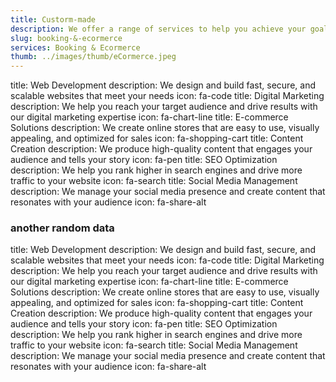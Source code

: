 ```yaml
---
title: Custorm-made
description: We offer a range of services to help you achieve your goals
slug: booking-&-ecormerce
services: Booking & Ecormerce
thumb: ../images/thumb/eCormerce.jpeg
---
```


title: Web Development
description: We design and build fast, secure, and scalable websites that meet your needs
icon: fa-code
title: Digital Marketing
description: We help you reach your target audience and drive results with our digital marketing expertise
icon: fa-chart-line
title: E-commerce Solutions
description: We create online stores that are easy to use, visually appealing, and optimized for sales
icon: fa-shopping-cart
title: Content Creation
description: We produce high-quality content that engages your audience and tells your story
icon: fa-pen
title: SEO Optimization
description: We help you rank higher in search engines and drive more traffic to your website
icon: fa-search
title: Social Media Management
description: We manage your social media presence and create content that resonates with your audience
icon: fa-share-alt

### another random data

title: Web Development
description: We design and build fast, secure, and scalable websites that meet your needs
icon: fa-code
title: Digital Marketing
description: We help you reach your target audience and drive results with our digital marketing expertise
icon: fa-chart-line
title: E-commerce Solutions
description: We create online stores that are easy to use, visually appealing, and optimized for sales
icon: fa-shopping-cart
title: Content Creation
description: We produce high-quality content that engages your audience and tells your story
icon: fa-pen
title: SEO Optimization
description: We help you rank higher in search engines and drive more traffic to your website
icon: fa-search
title: Social Media Management
description: We manage your social media presence and create content that resonates with your audience
icon: fa-share-alt

